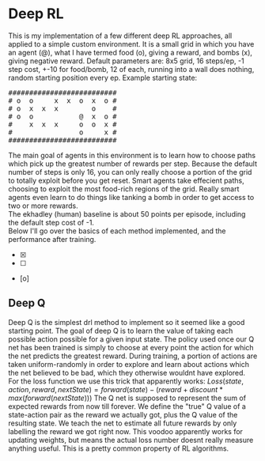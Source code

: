 # Deep RL
This is my implementation of a few different deep RL approaches, all applied to a simple custom
environment. It is a small grid in which you have an agent (@), what I have termed food (o),
giving a reward, and bombs (x), giving negative reward. Default parameters are: 8x5 grid, 16
steps/ep, -1 step cost, +-10 for food/bomb, 12 of each, running into a wall does nothing, random
starting position every ep. Example starting state:
<pre>
##########################
# o  o     x  x  o  x  o #
# o  x  x  x        o    #
# o  o           @  x  o #
#    x  x  x     o  o  x #
#                o     x #
##########################
</pre>
The main goal of agents in this environment is to learn how to choose paths which pick up the greatest
number of rewards per step. Because the default number of steps is only 16, you can only really choose
a portion of the grid to totally exploit before you get reset. Smart agents take effecient paths, 
choosing to exploit the most food-rich regions of the grid. Really smart agents even learn to do things
like tanking a bomb in order to get access to two or more rewards.  
The ekhadley (human) baseline is about 50 points per episode, including the default step cost of -1.  
Below I'll go over the basics of each method implemented, and the performance after training.

- [x] 
- [ ]
- [o]


## Deep Q
Deep Q is the simplest drl method to implement so it seemed like a good starting point. The goal of deep
Q is to learn the value of taking each possible action possible for a given input state. The policy used
once our Q net has been trained is simply to choose at every point the action for which the net predicts
the greatest reward. During training, a portion of actions are taken uniform-randomly in order to 
explore and learn about actions which the net believed to be bad, which they otherwise wouldnt have 
explored.  
For the loss function we use this trick that apparently works:
$Loss(state, action, reward, nextState) = forward(state) - (reward + discount*max(forward(nextState)))$
The Q net is supposed to represent the sum of expected rewards from now till forever. We define the "true"
Q value of a state-action pair as the reward we actually got, plus the Q value of the resulting state. We
teach the net to estimate all future rewards by only labelling the reward we got right now. This voodoo
apparently works for updating weights, but means the actual loss number doesnt really measure anything useful.
This is a pretty common property of RL algorithms.
